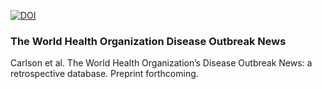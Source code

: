 [![DOI](https://zenodo.org/badge/288244197.svg)](https://zenodo.org/badge/latestdoi/288244197)

### The World Health Organization Disease Outbreak News

Carlson et al. The World Health Organization’s Disease Outbreak News: a retrospective database.  Preprint forthcoming.
